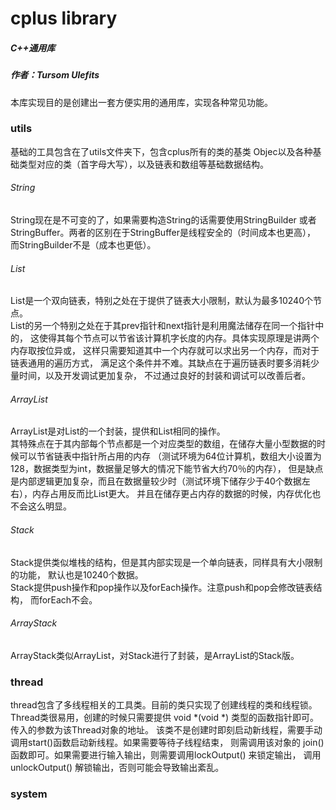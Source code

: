 <h1>cplus library</h1>
<h5>C++通用库</h5>
<h5>作者：Tursom Ulefits</h5>

本库实现目的是创建出一套方便实用的通用库，实现各种常见功能。<br>

<h3>utils</h3>
基础的工具包含在了utils文件夹下，包含cplus所有的类的基类
Objec以及各种基础类型对应的类（首字母大写），以及链表和数组等基础数据结构。<br>
<h6>String</h6>
String现在是不可变的了，如果需要构造String的话需要使用StringBuilder
或者StringBuffer。两者的区别在于StringBuffer是线程安全的（时间成本也更高），
而StringBuilder不是（成本也更低）。<br>
<h6>List</h6>
List是一个双向链表，特别之处在于提供了链表大小限制，默认为最多10240个节点。<br>
List的另一个特别之处在于其prev指针和next指针是利用魔法储存在同一个指针中的，
这使得其每个节点可以节省该计算机字长度的内存。具体实现原理是讲两个内存取按位异或，
这样只需要知道其中一个内存就可以求出另一个内存，而对于链表通用的遍历方式，
满足这个条件并不难。其缺点在于遍历链表时要多消耗少量时间，以及开发调试更加复杂，
不过通过良好的封装和调试可以改善后者。<br>
<h6>ArrayList</h6>
ArrayList是对List的一个封装，提供和List相同的操作。<br>
其特殊点在于其内部每个节点都是一个对应类型的数组，在储存大量小型数据的时候可以节省链表中指针所占用的内存
（测试环境为64位计算机，数组大小设置为128，数据类型为int，数据量足够大的情况下能节省大约70％的内存），
但是缺点是内部逻辑更加复杂，而且在数据量较少时（测试环境下储存少于40个数据左右），内存占用反而比List更大。
并且在储存更占内存的数据的时候，内存优化也不会这么明显。<br>
<h6>Stack</h6>
Stack提供类似堆栈的结构，但是其内部实现是一个单向链表，同样具有大小限制的功能，
默认也是10240个数据。<br>
Stack提供push操作和pop操作以及forEach操作。注意push和pop会修改链表结构，
而forEach不会。
<h6>ArrayStack</h6>
ArrayStack类似ArrayList，对Stack进行了封装，是ArrayList的Stack版。


<h3>thread</h3>
thread包含了多线程相关的工具类。目前的类只实现了创建线程的类和线程锁。<br>
Thread类很易用，创建的时候只需要提供 void *(void *) 类型的函数指针即可。传入的参数为该Thread对象的地址。
该类不是创建时即刻启动新线程，需要手动调用start()函数启动新线程。如果需要等待子线程结束，
则需调用该对象的 join() 函数即可。如果需要进行输入输出，则需要调用lockOutput() 来锁定输出，
调用 unlockOutput() 解锁输出，否则可能会导致输出紊乱。<br>

<h3>system</h3>
